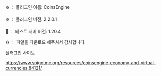 ❇️ ╎ 플러그인 이름: CoinsEngine

❇️ ╎ 플러그인 버전: 2.2.0.1

📶 ╎ 테스트 서버 버전:  1.20.4

♻️ ╎ 파일을 다운로드 해주셔서 감사합니다.

플러그인 사이트

https://www.spigotmc.org/resources/coinsengine-economy-and-virtual-currencies.84121/


